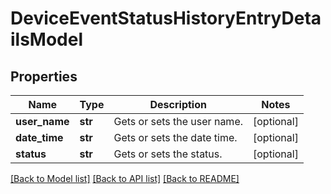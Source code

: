 # DeviceEventStatusHistoryEntryDetailsModel

## Properties
Name | Type | Description | Notes
------------ | ------------- | ------------- | -------------
**user_name** | **str** | Gets or sets the user name. | [optional] 
**date_time** | **str** | Gets or sets the date time. | [optional] 
**status** | **str** | Gets or sets the status. | [optional] 

[[Back to Model list]](../README.md#documentation-for-models) [[Back to API list]](../README.md#documentation-for-api-endpoints) [[Back to README]](../README.md)


